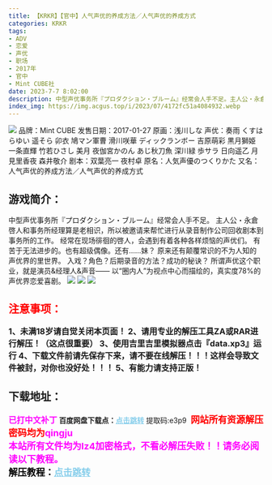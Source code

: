 ```yaml
---
title: 【KRKR】【官中】人气声优的养成方法／人气声优的养成方式
categories: KRKR
tags:
- ADV
- 恋爱
- 声优
- 职场
- 2017年
- 官中
- Mint CUBE社
date: 2023-7-7 8:02:00
description: 中型声优事务所『プロダクション・ブルーム』经常会人手不足。主人公・永倉啓人和事务所经理算是老相识，所以被邀请来帮忙进行从录音制作公司回收剧本到事务所的工作。经常在现场徘徊的啓人，会遇到有着各种各样烦恼的声优们。有苦于无法进步的。也有超级偶像。还有……妹？原来还有颠覆常识的不为人知的声优界的里世界。入戏？角色？后期录音的方法？成功的秘诀？所谓声优这个职业，就是演员&经理人&声音――以“圈内人”为视点中心而描绘的，真实度78%的声优界恋爱喜剧。
index_img: https://img.acgus.top/i/2023/07/4172fc51a4084932.webp
---
```

![](https://img.acgus.top/i/2023/07/4172fc51a4084932.webp)
品牌：Mint CUBE
发售日期：2017-01-27
原画：浅川しな
声优：奏雨 くすはらゆい 遥そら 卯衣 鳩マン軍曹 滑川咲華 ディックランボー 吉原萌彩 黒月獅姫 一条直輝 竹若ひさし 美月 夜伽宮かのん あじ秋刀魚 深川緑 歩サラ 日向遥乙 月見里香夜 森井敬介
剧本：双葉亮一 夜村卓
原名：人気声優のつくりかた
又名：人气声优的养成方法／人气声优的养成方式

## 游戏简介：
中型声优事务所『プロダクション・ブルーム』经常会人手不足。
主人公・永倉啓人和事务所经理算是老相识，所以被邀请来帮忙进行从录音制作公司回收剧本到事务所的工作。
经常在现场徘徊的啓人，会遇到有着各种各样烦恼的声优们。
有苦于无法进步的。也有超级偶像。还有……妹？
原来还有颠覆常识的不为人知的声优界的里世界。
入戏？角色？后期录音的方法？成功的秘诀？
所谓声优这个职业，就是演员&经理人&声音――
以“圈内人”为视点中心而描绘的，真实度78%的声优界恋爱喜剧。
![](https://img.acgus.top/i/2023/07/6a883f25f3084941.webp)
![](https://img.acgus.top/i/2023/07/3a90fbc2bb084938.webp)
![](https://img.acgus.top/i/2023/07/90db5c5669084936.webp)





## <font color=#FF0000 >注意事项：</font>
<font size=3><b>1、未满18岁请自觉关闭本页面！
2、请用专业的解压工具ZA或RAR进行解压！（这点很重要）
3、使用吉里吉里模拟器点击『data.xp3』运行
4、下载文件前请先保存下来，请不要在线解压！！！这样会导致文件被封，对你也没好处！！！
5、有能力请支持正版！</b></font>

## 下载地址：
<font color=#FF00FF size=3><b>已打中文补丁</b></font>
<b>百度网盘下载点：</b><a href="https://pan.baidu.com/s/1PMI-1ZtxnCdcsUdN2dbQkA?pwd=e3p9" style="color: #87CEEB;"><b>点击跳转</b></a> 提取码:e3p9
<a style="padding: 0" href="https://post.qingju.org/AD/"><img style="max-width:100%" src="https://img.acgus.top/i/2024/07/478f689b8021d8d499ab43d21acf137a.gif" alt=""></a>
<b><font color=#FF0000 size=4>网站所有资源解压密码均为</b></font><b><font color=#FF00FF size=4>qingju</font><font color=#FF0000 ></font></b><br><b><font color=#FF00FF size=4>本站所有文件均为lz4加密格式，不看必解压失败！！请务必阅读以下教程。</b></font><br><b><font color=#000 size=4>解压教程：</b><a href="https://post.qingju.org/tutorial/000/" style="color: #87CEEB;"><b>点击跳转</b></a>
